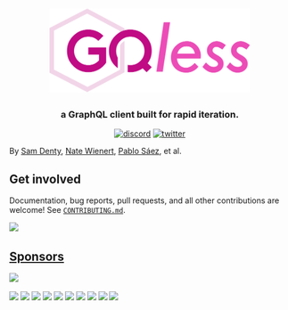 <h1 align="center">
  <a href="https://gqless.com">
    <img src="internal/website/static/img/logo.png" height="150" alt="gqless">
  </a>
</h1>

<h3 align="center">a GraphQL client built for rapid iteration.</h3>

<p align="center">
    <a href="https://discord.gg/9DNNPedhbx"><img alt="discord" src="https://img.shields.io/badge/discord-gray?logo=discord" /></a>
    <a href="https://twitter.com/gqlessdev"><img alt="twitter" src="https://img.shields.io/twitter/follow/gqlessdev?label=%40gqlessdev&style=flat&logo=twitter" /></a>
</p>

By [Sam Denty](https://github.com/samdenty), [Nate Wienert](https://github.com/natew), [Pablo Sáez](https://github.com/PabloSzx), et al.

## Get involved

Documentation, bug reports, pull requests, and all other contributions are welcome! See [`CONTRIBUTING.md`](CONTRIBUTING.md).

<a href="https://github.com/samdenty/gqless/graphs/contributors"><img src="https://opencollective.com/gqless/contributors.svg?width=890&button=false" /></a>

## [Sponsors](https://opencollective.com/gqless/contribute)

<a href="https://opencollective.com/gqless"><img src="https://opencollective.com/gqless/individuals.svg?width=890"></a>

<a href="https://opencollective.com/gqless/organization/0/website"><img src="https://opencollective.com/gqless/organization/0/avatar.svg"></a>
<a href="https://opencollective.com/gqless/organization/1/website"><img src="https://opencollective.com/gqless/organization/1/avatar.svg"></a>
<a href="https://opencollective.com/gqless/organization/2/website"><img src="https://opencollective.com/gqless/organization/2/avatar.svg"></a>
<a href="https://opencollective.com/gqless/organization/3/website"><img src="https://opencollective.com/gqless/organization/3/avatar.svg"></a>
<a href="https://opencollective.com/gqless/organization/4/website"><img src="https://opencollective.com/gqless/organization/4/avatar.svg"></a>
<a href="https://opencollective.com/gqless/organization/5/website"><img src="https://opencollective.com/gqless/organization/5/avatar.svg"></a>
<a href="https://opencollective.com/gqless/organization/6/website"><img src="https://opencollective.com/gqless/organization/6/avatar.svg"></a>
<a href="https://opencollective.com/gqless/organization/7/website"><img src="https://opencollective.com/gqless/organization/7/avatar.svg"></a>
<a href="https://opencollective.com/gqless/organization/8/website"><img src="https://opencollective.com/gqless/organization/8/avatar.svg"></a>
<a href="https://opencollective.com/gqless/organization/9/website"><img src="https://opencollective.com/gqless/organization/9/avatar.svg"></a>
